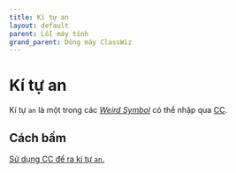 ```yaml
---
title: Kí tự an
layout: default
parent: Lỗi máy tính
grand_parent: Dòng máy ClassWiz
---
```


# Kí tự an
Kí tự `an` là một trong các [*Weird Symbol*](/thu-vien-ma-tran/docs/classwiz/loi-may-tinh/ws.html) có thể nhập qua [CC](/thu-vien-ma-tran/docs/classwiz/loi-may-tinh/cc.html).

## Cách bấm
[Sử dụng CC để ra kí tự `an`.](/thu-vien-ma-tran/docs/classwiz/loi-may-tinh/ws.html#cách-bấm)